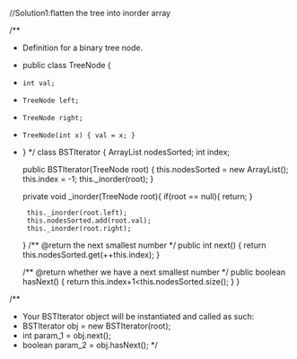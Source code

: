 //Solution1:flatten the tree into inorder array

/**
 * Definition for a binary tree node.
 * public class TreeNode {
 *     int val;
 *     TreeNode left;
 *     TreeNode right;
 *     TreeNode(int x) { val = x; }
 * }
 */
class BSTIterator {
    ArrayList<Integer> nodesSorted;
    int index;

    public BSTIterator(TreeNode root) {
        this.nodesSorted = new ArrayList<Integer>();
        this.index = -1;
        this._inorder(root);
    }
    
    
    private void _inorder(TreeNode root){
        if(root == null){
            return;
        }
        
        this._inorder(root.left);
        this.nodesSorted.add(root.val);
        this._inorder(root.right);
    }
    /** @return the next smallest number */
    public int next() {
        return this.nodesSorted.get(++this.index);
    }
    
    /** @return whether we have a next smallest number */
    public boolean hasNext() {
        return this.index+1<this.nodesSorted.size();
    }
}

/**
 * Your BSTIterator object will be instantiated and called as such:
 * BSTIterator obj = new BSTIterator(root);
 * int param_1 = obj.next();
 * boolean param_2 = obj.hasNext();
 */
